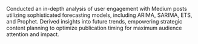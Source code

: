Conducted an in-depth analysis of user engagement with Medium posts utilizing sophisticated forecasting models, including ARIMA, SARIMA, ETS, and Prophet. Derived insights into future trends, empowering strategic content planning to optimize publication timing for maximum audience attention and impact.
